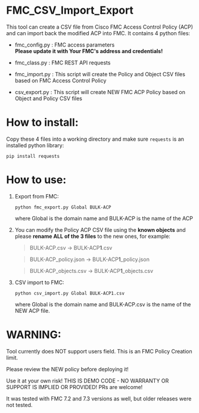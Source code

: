 # FMC_CSV_Import_Export


This tool can create a CSV file from Cisco FMC Access Control Policy (ACP)  
and can import back the modified ACP into FMC. It contains 4 python files: 

- fmc_config.py : FMC access parameters  
   **Please update it with Your FMC's address and credentials!**
                
- fmc_class.py  : FMC REST API requests

- fmc_import.py : This script will create the Policy and Object CSV files based on FMC Access Control Policy

- csv_export.py : This script will create NEW FMC ACP Policy based on Object and Policy CSV files 

# How to install:

  Copy these 4 files into a working directory and make sure `requests` is an installed python library:
  
  `pip install requests`

# How to use:

1.  Export from FMC:

    `python fmc_export.py Global BULK-ACP`

    where Global is the domain name and BULK-ACP is the name of the ACP


2. You can modify the Policy ACP CSV file using the **known objects** and please **rename ALL of the 3 files** to the new ones, for example:

   > BULK-ACP.csv         -> BULK-ACP**1**.csv 
 
   > BULK-ACP_policy.json  -> BULK-ACP**1**_policy.json
  
   > BULK-ACP_objects.csv -> BULK-ACP**1**_objects.csv 
  
  
3.  CSV import to FMC:

    `python csv_import.py Global BULK-ACP1.csv`
    
    where Global is the domain name and BULK-ACP.csv is the name of the NEW ACP file.
    
    

# WARNING: 

Tool currently does NOT support users field. This is an FMC Policy Creation limit.

Please review the NEW policy before deploying it!
    
Use it at your own risk! THIS IS DEMO CODE - NO WARRANTY OR SUPPORT IS IMPLIED OR PROVIDED!
PRs are welcome! 
    
It was tested with FMC 7.2 and 7.3 versions as well, but older releases were not tested. 



    

